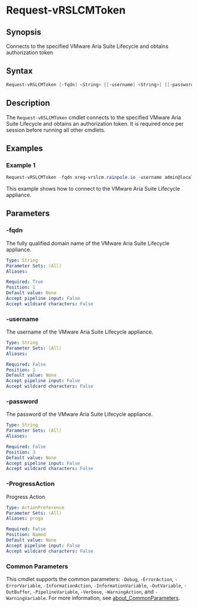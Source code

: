 # Request-vRSLCMToken

## Synopsis

Connects to the specified VMware Aria Suite Lifecycle and obtains authorization token

## Syntax

```powershell
Request-vRSLCMToken [-fqdn] <String> [[-username] <String>] [[-password] <String>] [-ProgressAction <ActionPreference>] [<CommonParameters>]
```

## Description

The `Request-vRSLCMToken` cmdlet connects to the specified VMware Aria Suite Lifecycle and obtains an
authorization token.
It is required once per session before running all other cmdlets.

## Examples

### Example 1

```powershell
Request-vRSLCMToken -fqdn xreg-vrslcm.rainpole.io -username admin@local -password VMware1!
```

This example shows how to connect to the VMware Aria Suite Lifecycle appliance.

## Parameters

### -fqdn

The fully qualified domain name of the VMware Aria Suite Lifecycle appliance.

```yaml
Type: String
Parameter Sets: (All)
Aliases:

Required: True
Position: 1
Default value: None
Accept pipeline input: False
Accept wildcard characters: False
```

### -username

The username of the VMware Aria Suite Lifecycle appliance.

```yaml
Type: String
Parameter Sets: (All)
Aliases:

Required: False
Position: 2
Default value: None
Accept pipeline input: False
Accept wildcard characters: False
```

### -password

The password of the VMware Aria Suite Lifecycle appliance.

```yaml
Type: String
Parameter Sets: (All)
Aliases:

Required: False
Position: 3
Default value: None
Accept pipeline input: False
Accept wildcard characters: False
```

### -ProgressAction

Progress Action

```yaml
Type: ActionPreference
Parameter Sets: (All)
Aliases: proga

Required: False
Position: Named
Default value: None
Accept pipeline input: False
Accept wildcard characters: False
```

### Common Parameters

This cmdlet supports the common parameters: `-Debug`, `-ErrorAction`, `-ErrorVariable`, `-InformationAction`, `-InformationVariable`, `-OutVariable`, `-OutBuffer`, `-PipelineVariable`, `-Verbose`, `-WarningAction`, and `-WarningVariable`. For more information, see [about_CommonParameters](http://go.microsoft.com/fwlink/?LinkID=113216).
